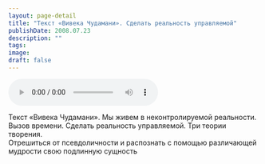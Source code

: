 ```yaml
---
layout: page-detail
title: "Текст «Вивека Чудамани». Сделать реальность управляемой"
publishDate: 2008.07.23
description: ""
tags:
image:
draft: false
---
```


<audio title="2008.07.23 - Текст «Вивека Чудамани». Сделать реальность управляемой.mp3" src="/upload/iblock/c41/c41ce59cceea1efa3f4c903ee4e3f44c.mp3" controls=""></audio>

 Текст «Вивека Чудамани». Мы живем в неконтролируемой реальности.  
 Вызов времени. Сделать реальность управляемой. Три теории творения.  
 Отрешиться от псевдоличности и распознать с помощью различающей  
 мудрости свою подлинную сущность   

  
